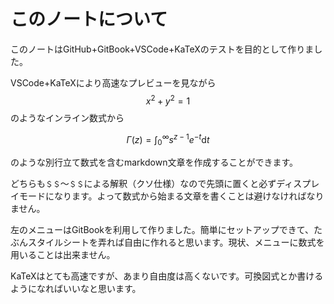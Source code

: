# このノートについて

このノートはGitHub+GitBook+VSCode+KaTeXのテストを目的として作りました。

VSCode+KaTeXにより高速なプレビューを見ながら$${ x^{2}+y^{2}=1 }$$のようなインライン数式から

$$
\displaystyle \Gamma( z )=\int_{0}^{\infty}s^{z-1}e^{-t}\mathrm{d}t
$$

のような別行立て数式を含むmarkdown文章を作成することができます。

どちらも`＄＄`～`＄＄`による解釈（クソ仕様）なので先頭に置くと必ずディスプレイモードになります。よって数式から始まる文章を書くことは避けなければなりません。

左のメニューはGitBookを利用して作りました。簡単にセットアップできて、たぶんスタイルシートを弄れば自由に作れると思います。現状、メニューに数式を用いることは出来ません。

KaTeXはとても高速ですが、あまり自由度は高くないです。可換図式とか書けるようになればいいなと思います。